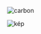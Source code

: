 ![carbon](https://user-images.githubusercontent.com/103964666/163893267-8f180e93-b6ec-40bb-a63e-96812476b99a.png)

![kép](https://user-images.githubusercontent.com/103964666/163893448-1d2d3568-972d-4135-be68-bc2db0073941.png)
